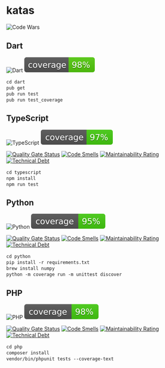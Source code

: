 # katas
![Code Wars](https://www.codewars.com/users/n1kk0/badges/small)

## Dart
![Dart](https://github.com/n1kk0/katas/workflows/Dart/badge.svg)
![Coverage](https://raw.githubusercontent.com/n1kk0/katas/master/dart/coverage_badge.svg?sanitize=true)

```
cd dart
pub get
pub run test
pub run test_coverage
```

## TypeScript
![TypeScript](https://github.com/n1kk0/katas/workflows/TypeScript/badge.svg)
![Coverage](https://raw.githubusercontent.com/n1kk0/katas/master/typescript/coverage.svg?sanitize=true)

[![Quality Gate Status](https://sonar.techmeup.io/api/project_badges/measure?project=typescript_katas&metric=alert_status)](https://sonar.techmeup.io/dashboard?id=typescript_katas)
[![Code Smells](https://sonar.techmeup.io/api/project_badges/measure?project=typescript_katas&metric=code_smells)](https://sonar.techmeup.io/dashboard?id=typescript_katas)
[![Maintainability Rating](https://sonar.techmeup.io/api/project_badges/measure?project=typescript_katas&metric=sqale_rating)](https://sonar.techmeup.io/dashboard?id=typescript_katas)
[![Technical Debt](https://sonar.techmeup.io/api/project_badges/measure?project=typescript_katas&metric=sqale_index)](https://sonar.techmeup.io/dashboard?id=typescript_katas)

```
cd typescript
npm install
npm run test
```

## Python
![Python](https://github.com/n1kk0/katas/workflows/Python/badge.svg)
![Coverage](https://raw.githubusercontent.com/n1kk0/katas/master/python/coverage.svg?sanitize=true)

[![Quality Gate Status](https://sonar.techmeup.io/api/project_badges/measure?project=python_katas&metric=alert_status)](https://sonar.techmeup.io/dashboard?id=python_katas)
[![Code Smells](https://sonar.techmeup.io/api/project_badges/measure?project=python_katas&metric=code_smells)](https://sonar.techmeup.io/dashboard?id=python_katas)
[![Maintainability Rating](https://sonar.techmeup.io/api/project_badges/measure?project=python_katas&metric=sqale_rating)](https://sonar.techmeup.io/dashboard?id=python_katas)
[![Technical Debt](https://sonar.techmeup.io/api/project_badges/measure?project=python_katas&metric=sqale_index)](https://sonar.techmeup.io/dashboard?id=python_katas)

```
cd python
pip install -r requirements.txt
brew install numpy
python -m coverage run -m unittest discover
```

## PHP
![PHP](https://github.com/n1kk0/katas/workflows/PHP/badge.svg)
![Coverage](https://raw.githubusercontent.com/n1kk0/katas/master/php/coverage.svg?sanitize=true)

[![Quality Gate Status](https://sonar.techmeup.io/api/project_badges/measure?project=php_katas&metric=alert_status)](https://sonar.techmeup.io/dashboard?id=php_katas)
[![Code Smells](https://sonar.techmeup.io/api/project_badges/measure?project=php_katas&metric=code_smells)](https://sonar.techmeup.io/dashboard?id=php_katas)
[![Maintainability Rating](https://sonar.techmeup.io/api/project_badges/measure?project=php_katas&metric=sqale_rating)](https://sonar.techmeup.io/dashboard?id=php_katas)
[![Technical Debt](https://sonar.techmeup.io/api/project_badges/measure?project=php_katas&metric=sqale_index)](https://sonar.techmeup.io/dashboard?id=php_katas)

```
cd php
composer install
vendor/bin/phpunit tests --coverage-text
```
